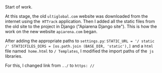 Start of work.

At this stage, the old `ultiglobal.com` website was downloaded from the internet using the` HTTrack` application. Then I added all the static files from the old site to the project in Django ("Apiarena Django site"). This is how the work on the new website `apiarena.com` began.

After adding the appropriate paths to `settings.py`:
``
STATIC_URL = '/ static /'
STATICFILES_DIRS = [os.path.join (BASE_DIR, 'static'),]
``
and a `html` file named` home.html` to `/ Templates`, I modified the import paths of the` js` libraries.

For this, I changed link from `../` to `https: //`